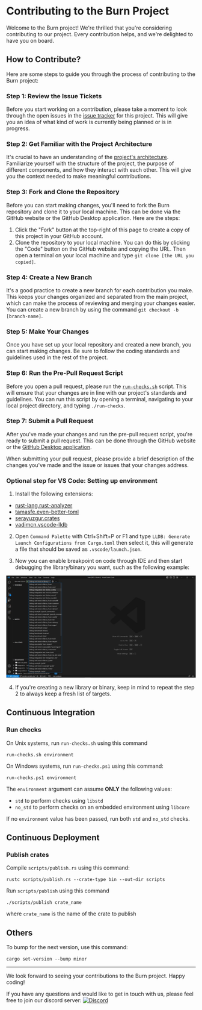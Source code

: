 # Contributing to the Burn Project

Welcome to the Burn project! We're thrilled that you're considering contributing to our project.
Every contribution helps, and we're delighted to have you on board.

## How to Contribute?

Here are some steps to guide you through the process of contributing to the Burn project:

### Step 1: Review the Issue Tickets

Before you start working on a contribution, please take a moment to look through the open issues in
the [issue tracker](https://github.com/burn-rs/burn/issues) for this project. This will give you an
idea of what kind of work is currently being planned or is in progress.

### Step 2: Get Familiar with the Project Architecture

It's crucial to have an understanding of the [project's architecture](/ARCHITECTURE.md). Familiarize
yourself with the structure of the project, the purpose of different components, and how they
interact with each other. This will give you the context needed to make meaningful contributions.

### Step 3: Fork and Clone the Repository

Before you can start making changes, you'll need to fork the Burn repository and clone it to your
local machine. This can be done via the GitHub website or the GitHub Desktop application. Here are
the steps:

1. Click the "Fork" button at the top-right of this page to create a copy of this project in your
   GitHub account.
2. Clone the repository to your local machine. You can do this by clicking the "Code" button on the
   GitHub website and copying the URL. Then open a terminal on your local machine and type
   `git clone [the URL you copied]`.

### Step 4: Create a New Branch

It's a good practice to create a new branch for each contribution you make. This keeps your changes
organized and separated from the main project, which can make the process of reviewing and merging
your changes easier. You can create a new branch by using the command
`git checkout -b [branch-name]`.

### Step 5: Make Your Changes

Once you have set up your local repository and created a new branch, you can start making changes.
Be sure to follow the coding standards and guidelines used in the rest of the project.

### Step 6: Run the Pre-Pull Request Script

Before you open a pull request, please run the [`run-checks.sh`](/run-before-pr.sh) script. This
will ensure that your changes are in line with our project's standards and guidelines. You can run
this script by opening a terminal, navigating to your local project directory, and typing
`./run-checks`.

### Step 7: Submit a Pull Request

After you've made your changes and run the pre-pull request script, you're ready to submit a pull
request. This can be done through the GitHub website or the
[GitHub Desktop application](https://desktop.github.com/).

When submitting your pull request, please provide a brief description of the changes you've made and
the issue or issues that your changes address.

### Optional step for VS Code: Setting up environment

1. Install the following extensions:

* [rust-lang.rust-analyzer](https://marketplace.visualstudio.com/items?itemName=rust-lang.rust-analyzer)
* [tamasfe.even-better-toml](https://marketplace.visualstudio.com/items?itemName=tamasfe.even-better-toml)
* [serayuzgur.crates](https://marketplace.visualstudio.com/items?itemName=serayuzgur.crates)
* [vadimcn.vscode-lldb](https://marketplace.visualstudio.com/items?itemName=vadimcn.vscode-lldb)

2. Open `Command Palette` with Ctrl+Shift+P or F1 and type `LLDB: Generate Launch Configurations from Cargo.toml` then select it, this will generate a file that should be saved as `.vscode/launch.json`.

3. Now you can enable breakpoint on code through IDE and then start debugging the library/binary you want, such as the following example:

<div align="center">
<img src="./assets/debug-options-vscode.png" width="700px"/>
<div align="left">

4. If you're creating a new library or binary, keep in mind to repeat the step 2 to always keep a fresh list of targets.

## Continuous Integration

### Run checks

On Unix systems, run `run-checks.sh` using this command

```
run-checks.sh environment
```

On Windows systems, run `run-checks.ps1` using this command:

```
run-checks.ps1 environment
```

The `environment` argument can assume **ONLY** the following values:

- `std` to perform checks using `libstd`
- `no_std` to perform checks on an embedded environment using `libcore`

If no `environment` value has been passed, run both `std` and `no_std` checks.

## Continuous Deployment

### Publish crates

Compile `scripts/publish.rs` using this command:

```
rustc scripts/publish.rs --crate-type bin --out-dir scripts
```

Run `scripts/publish` using this command

```
./scripts/publish crate_name
```

where `crate_name` is the name of the crate to publish

## Others

To bump for the next version, use this command: 

```
cargo set-version --bump minor
```

---

We look forward to seeing your contributions to the Burn project. Happy coding!

If you have any questions and would like to get in touch with us, please feel free to join our
discord server:
[![Discord](https://img.shields.io/discord/1038839012602941528.svg?color=7289da&&logo=discord)](https://discord.gg/uPEBbYYDB6)
